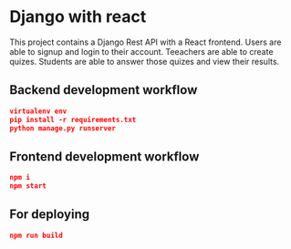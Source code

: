 # Django with react

This project contains a Django Rest API with a React frontend. Users are able to signup and login to their account. Teeachers are able to create quizes. Students are able to answer those quizes and view their results.

## Backend development workflow

```json
virtualenv env
pip install -r requirements.txt
python manage.py runserver
```

## Frontend development workflow

```json
npm i
npm start
```

## For deploying

```json
npm run build
```